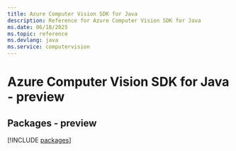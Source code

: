 ```yaml
---
title: Azure Computer Vision SDK for Java
description: Reference for Azure Computer Vision SDK for Java
ms.date: 06/18/2025
ms.topic: reference
ms.devlang: java
ms.service: computervision
---
```

# Azure Computer Vision SDK for Java - preview
## Packages - preview
[!INCLUDE [packages](computer-vision-index.md)]